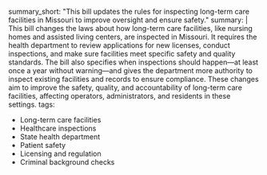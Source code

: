 summary_short: "This bill updates the rules for inspecting long-term care facilities in Missouri to improve oversight and ensure safety."
summary: |
  This bill changes the laws about how long-term care facilities, like nursing homes and assisted living centers, are inspected in Missouri. It requires the health department to review applications for new licenses, conduct inspections, and make sure facilities meet specific safety and quality standards. The bill also specifies when inspections should happen—at least once a year without warning—and gives the department more authority to inspect existing facilities and records to ensure compliance. These changes aim to improve the safety, quality, and accountability of long-term care facilities, affecting operators, administrators, and residents in these settings.
tags:
  - Long-term care facilities
  - Healthcare inspections
  - State health department
  - Patient safety
  - Licensing and regulation
  - Criminal background checks
